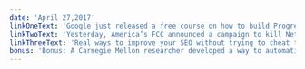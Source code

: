 ```yaml
---
date: 'April 27,2017'
linkOneText: 'Google just released a free course on how to build Progressive Web Apps (self-paced): https://fcc.im/2ppTsz9'
linkTwoText: 'Yesterday, America’s FCC announced a campaign to kill Net Neutrality. Hundreds of tech companies signed open letters urging the FCC to leave Net Neutrality alone. Here’s why Net Neutrality is so important (26 minute read): https://fcc.im/2qcdaPw'
linkThreeText: 'Real ways to improve your SEO without trying to cheat the system (15 minute read): https://fcc.im/2p50Yil'
bonus: 'Bonus: A Carnegie Mellon researcher developed a way to automatically convert old 2D Nintendo games into 3D (16 minute watch): https://fcc.im/2oNcRWV'
---
```

